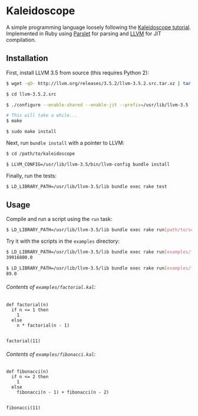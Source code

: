# Kaleidoscope

A simple programming language loosely following the
[Kaleidoscope tutorial][].  Implemented in Ruby using [Parslet][] for
parsing and [LLVM][] for JIT compilation.

  [kaleidoscope tutorial]: http://llvm.org/docs/tutorial/
  [parslet]: http://kschiess.github.io/parslet/
  [llvm]: http://llvm.org/


## Installation

First, install LLVM 3.5 from source (this requires Python 2):

```bash
$ wget -qO- http://llvm.org/releases/3.5.2/llvm-3.5.2.src.tar.xz | tar -xJ

$ cd llvm-3.5.2.src

$ ./configure --enable-shared --enable-jit --prefix=/usr/lib/llvm-3.5

# This will take a while...
$ make

$ sudo make install
```

Next, run `bundle install` with a pointer to LLVM:

```bash
$ cd /path/to/kaleidoscope

$ LLVM_CONFIG=/usr/lib/llvm-3.5/bin/llvm-config bundle install
```

Finally, run the tests:

```bash
$ LD_LIBRARY_PATH=/usr/lib/llvm-3.5/lib bundle exec rake test
```


## Usage

Compile and run a script using the `run` task:

```bash
$ LD_LIBRARY_PATH=/usr/lib/llvm-3.5/lib bundle exec rake run[path/to/script]
```

Try it with the scripts in the `examples` directory:

```bash
$ LD_LIBRARY_PATH=/usr/lib/llvm-3.5/lib bundle exec rake run[examples/factorial.kal]
39916800.0

$ LD_LIBRARY_PATH=/usr/lib/llvm-3.5/lib bundle exec rake run[examples/fibonacci.kal]
89.0
```

###### Contents of `examples/factorial.kal`:
```
def factorial(n)
  if n <= 1 then
    1
  else
    n * factorial(n - 1)


factorial(11)
```

###### Contents of `examples/fibonacci.kal`:
```
def fibonacci(n)
  if n <= 2 then
    1
  else
    fibonacci(n - 1) + fibonacci(n - 2)


fibonacci(11)
```
